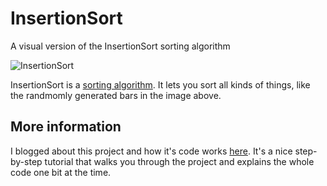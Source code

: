 # InsertionSort
A visual version of the InsertionSort sorting algorithm 

![InsertionSort](https://raw.githubusercontent.com/johnnyawesome/InsertionSort/master/InsertionSort/DemoImages/InsertionSort.gif)

InsertionSort is a  [sorting algorithm](https://en.wikipedia.org/wiki/Sorting_algorithm). It lets you sort all kinds of things, like the randmomly generated bars in the image above.

## More information

I blogged about this project and how it's code works [here](https://breaksome.tech/sorting-algorithm:-selectionsort-and-insertionsort/).
It's a nice step-by-step tutorial that walks you through the project and explains the whole code one bit at the time.
